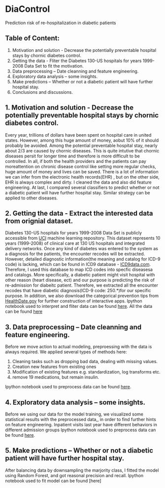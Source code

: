# DiaControl
Prediction risk of re-hospitalization in diabetic patients
## Table of Content:
1)  Motivation and solution - Decrease the potentially preventable hospital stays by chornic diabetes control.
2)	Getting the data - Fliter the Diabetes 130-US hospitals for years 1999-2008 Data Set to fit the motivation.
3)	Data preprocessing – Date cleanning and feature engineering.
4)	Exploratory data analysis – some insights.
5)	Make predictions – Whether or not a diabetic patient will have further hospital stay.
6)	Conclusions and discussions.
## 1.	Motivation and solution - Decrease the potentially preventable hospital stays by chornic diabetes control.
Every year, trillions of dollars have been spent on hospital care in united states. However, among this huge amount of money, aobut 10% of it should probably be avoided. Among the potential preventable hospital stay, nearly about 2/3 are caused by chornic diseases. This is quite intutive that chornic diseases persit for longer time and therefore is more difficult to be controlled. In all, if both the health providers and the patients can pay moreattention on chronic disease control like setting more regular checks, huge amount of money and lives can be saved.
There is a lot of information we can infer from the electronic health records(EHR) , but on the other side, EHR is always complex and dirty. I cleaned the data and also did feature engineering. At last, I compared several classifiers to predict whether or not a diabetic patient will have further hospital stay. Similar strategy can be applied to other diseases.
## 2.	Getting the data - Extract the interested data from orignial dataset.
Diabetes 130-US hospitals for years 1999-2008 Data Set is publicly accessible from [UCI](https://archive.ics.uci.edu/ml/datasets/diabetes+130-us+hospitals+for+years+1999-2008) machine learning repository. This dataset represents 10 years (1999-2008) of clinical care at 130 US hospitals and integrated delivery networks. Once any kind of diabetes was entered to the system as a diagnosis for the patients, the encounter recodes will be extracted. However, detailed diagnostic information(the meaning and catalog for ICD-9 code) is lacking, which can be found in ICD9 database - [ICD9data.com](http://www.icd9data.com/2015/Volume1/default.htm). Therefore, I used this database to map ICD codes into specfic diseasesa and catalogs. More specifically, a diabetic patient might visit hospital with other reason (heart disease, ect) and our purpose is predicting the risk of re-admission for diabeitc patient. Therefore, we extracted all the encounter recodes that have diabetic diagnosis(ICD-9 code: 250.*)for our specific purpose. In addition, we also download the categorical prevention tips from [HealthDate.gov](https://www.healthdata.gov/dataset/diabetes-type-2-prevention-tips) for further construction of interactive apps. Ipython notebook used to interpret and fliter data can be found [here](https://github.com/zhihuaqi/DiaControl/blob/master/ipython_notebook/getting_the_data.ipynb). All the data can be found [here](https://github.com/zhihuaqi/DiaControl/tree/master/data)
## 3. Data preprocessing – Date cleanning and feature engineering.
Before we move action to actual modeling, preproessing with the data is always required. We applied several types of methods here:

1. Cleaning tasks such as dropping bad data, dealing with missing values.
2. Creation new features from existing ones
3. Modification of existing features e.g. standardization, log transforms etc.
4. remove 19 medications, but remain insulin.

Ipython notebook used to preprocess data can be found [here](https://github.com/zhihuaqi/DiaControl/blob/master/ipython_notebook/data_processing.ipynb).
## 4. Exploratory data analysis – some insights.
Before we using our data for the model training, we visualized some statistical results  with the preprocessed data,, in order to find further hints on feature engineering.
Inpatient visits last year have different behaviors in different admission groups
Ipython notebook used to preprocess data can be found [here](https://github.com/zhihuaqi/DiaControl/blob/master/ipython_notebook/data_processing2.ipynb).
## 5. Make predictions – Whether or not a diabetic patient will have further hospital stay.
After balancing data by downsampling the marjority class, I fitted the model using Random Forest, and got reasonal precision and recall.
Ipython notebook used to fit model can be found [here]

